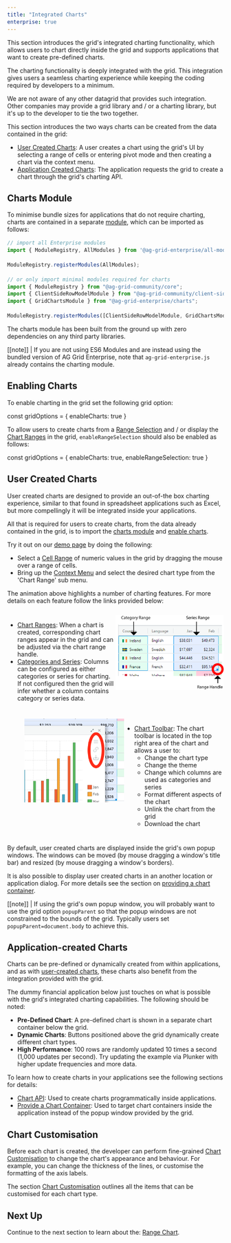 ```yaml
---
title: "Integrated Charts"
enterprise: true
---
```


This section introduces the grid's integrated charting functionality, which allows users to chart directly inside the grid and supports applications that want to create pre-defined charts.

The charting functionality is deeply integrated with the grid. This integration gives users a seamless charting experience while keeping the coding required by developers to a minimum.

We are not aware of any other datagrid that provides such integration. Other companies may provide a grid library and / or a charting library, but it's up to the developer to tie the two together.

This section introduces the two ways charts can be created from the data contained in the grid:

- [User Created Charts](#user-created-charts): A user creates a chart using the grid's UI by selecting a range of cells or entering pivot mode and then creating a chart via the context menu.
- [Application Created Charts](#application-created-charts): The application requests the grid to create a chart through the grid's charting API.

## Charts Module

To minimise bundle sizes for applications that do not require charting, charts are contained in a separate [module](/modules/), which can be imported as follows:

```ts
// import all Enterprise modules
import { ModuleRegistry, AllModules } from '@ag-grid-enterprise/all-modules';

ModuleRegistry.registerModules(AllModules);

// or only import minimal modules required for charts
import { ModuleRegistry } from "@ag-grid-community/core";
import { ClientSideRowModelModule } from "@ag-grid-community/client-side-row-model";
import { GridChartsModule } from "@ag-grid-enterprise/charts";

ModuleRegistry.registerModules([ClientSideRowModelModule, GridChartsModule]);
```

The charts module has been built from the ground up with zero dependencies on any third party libraries.

[[note]]
| If you are not using ES6 Modules and are instead using the bundled version of AG Grid Enterprise, note that `ag-grid-enterprise.js` already contains the charting module.

## Enabling Charts

To enable charting in the grid set the following grid option:

<snippet>
const gridOptions = {
    enableCharts: true
}
</snippet>

To allow users to create charts from a [Range Selection](/range-selection/) and / or display the [Chart Ranges](/integrated-charts-range-chart/)
in the grid, `enableRangeSelection` should also be enabled as follows:

<snippet>
const gridOptions = {
    enableCharts: true,
    enableRangeSelection: true
}
</snippet>

## User Created Charts

User created charts are designed to provide an out-of-the box charting experience, similar to that found in spreadsheet applications such as Excel, but more compellingly it will be integrated inside your applications.

All that is required for users to create charts, from the data already contained in the grid, is to import the [charts module](#charts-module) and [enable charts](#enabling-charts).

Try it out on our [demo page](../../example.php) by doing the following:

- Select a [Cell Range](/range-selection/) of numeric values in the grid by dragging the mouse over a range of cells.
- Bring up the [Context Menu](/context-menu/) and select the desired chart type from the 'Chart Range' sub menu.

<gif src="chart-showcase.gif" alt="Chart Showcase"></gif>

The animation above highlights a number of charting features. For more details on each feature follow the links provided below:

<div style="display: flex; margin-bottom: 25px; margin-top: 25px;">
    <div style="flex: 1 1 0;">
        <ul class="content">
            <li><a href="../integrated-charts-range-chart/#creating-chart-ranges">Chart Ranges</a>: When a chart is created, corresponding chart ranges appear in the grid and can be adjusted via the chart range handle.</li>
            <li><a href="../integrated-charts-range-chart/#category-and-series-ranges">Categories and Series</a>: Columns can be configured as either categories or series for charting. If not configured then the grid will infer whether a column contains category or series data.</li>
        </ul>
    </div>
    <div style="flex: 1 1 0;">
        <img src="resources/category-range-fill-handle.png" alt="Range Handle" />
    </div>
</div>

<div style="display: flex; margin-bottom: 25px; margin-top: 25px; margin-left: 40px;">
    <div style="flex: 1 1 0;">
        <img src="resources/chart-toolbar.png" alt="Chart Toolbar" />
    </div>
    <div style="flex: 1 1 0;">
        <ul class="content">
            <li><a href="../integrated-charts-toolbar/">Chart Toolbar</a>:
                The chart toolbar is located in the top right area of the chart and allows a user to:
                <ul class="content">
                    <li>Change the chart type</li>
                    <li>Change the theme</li>
                    <li>Change which columns are used as categories and series</li>
                    <li>Format different aspects of the chart</li>
                    <li>Unlink the chart from the grid</li>
                    <li>Download the chart</li>
                </ul>
            </li>
        </ul>
    </div>
</div>

By default, user created charts are displayed inside the grid's own popup windows. The windows can be moved (by mouse dragging a window's title bar) and resized (by mouse dragging a window's borders).

It is also possible to display user created charts in an another location or application dialog. For more details see the section on [providing a chart container](/integrated-charts-container/).

[[note]]
| If using the grid's own popup window, you will probably want to use the grid option `popupParent` so that the popup windows are not constrained to the bounds of the grid. Typically users set `popupParent=document.body` to achieve this.

## Application-created Charts

Charts can be pre-defined or dynamically created from within applications, and as with [user-created charts](#user-created-charts), these charts also benefit from the integration provided with the grid.

The dummy financial application below just touches on what is possible with the grid's integrated charting capabilities. The following should be noted:

- **Pre-Defined Chart**: A pre-defined chart is shown in a separate chart container below the grid.
- **Dynamic Charts**: Buttons positioned above the grid dynamically create different chart types.
- **High Performance**: 100 rows are randomly updated 10 times a second (1,000 updates per second). Try updating the example via Plunker with higher update frequencies and more data.

<grid-example title='Application Created Charts' name='application-created-charts' type='typescript' options='{ "exampleHeight": 825, "enterprise": true, "modules": ["clientside", "charts"] }'></grid-example>

To learn how to create charts in your applications see the following sections for details:

- [Chart API](/integrated-charts-api/): Used to create charts programmatically inside applications.
- [Provide a Chart Container](/integrated-charts-container/): Used to target chart containers inside the application instead of the popup window provided by the grid.

## Chart Customisation

Before each chart is created, the developer can perform fine-grained [Chart Customisation](/integrated-charts-customisation/) to change the chart's appearance and behaviour. For example, you can change the thickness of the lines, or customise the formatting of the axis labels.

The section [Chart Customisation](/integrated-charts-customisation/) outlines all the items that can be customised for each chart type.

## Next Up

Continue to the next section to learn about the: [Range Chart](/integrated-charts-range-chart/).
